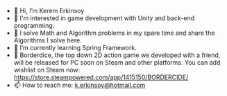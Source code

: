 - 👋 Hi, I’m Kerem Erkinsoy
- 👀 I'm interested in game development with Unity and back-end programming.
- 👀 I solve Math and Algorithm problems in my spare time and share the Algorithms I solve here.
- 🌱 I’m currently learning Spring Framework. 
- 👯 Borderdice, the top down 2D action game we developed with a friend, will be released for PC soon on Steam and other platforms. You can add wishlist on Steam now:
https://store.steampowered.com/app/1415150/BORDERCIDE/
- 📫 How to reach me: k.erkinsoy@hotmail.com

<!---
kerem-erkinsoy/kerem-erkinsoy is a ✨ special ✨ repository because its `README.md` (this file) appears on your GitHub profile.
You can click the Preview link to take a look at your changes.
--->

